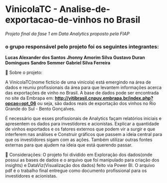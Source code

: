 # VinicolaTC - Analise-de-exportacao-de-vinhos no Brasil
*Projeto final da fase 1 em Data Analytics proposto pela FIAP*


### o grupo responsável pelo projeto foi os seguintes integrantes:
 **Lucas Alexander dos Santos**
 **Jhonny Amorim Silva**
 **Gustavo Duran Domingues**
 **Sandro Semmer**
 **Gabriel Silva Ferreira**

📌 Sobre o projeto:

A VinícolaTC(nome fictício de uma vinícola) está emergindo na área de dados e reuniu profissionais da área para que levantem informações acerca das exportações de vinho no Brasil.
A base de dados pode ser encontrada no site da Embrapa em: **http://vitibrasil.cnpuv.embrapa.br/index.php?opcao=opt_06** ou seja, são dados reais de exportação dos vinhos no Rio Grande do Sul - Bento Gonçalves. 

É necessário que esses profissionais de Analytics façam relatórios iniciais e apresentem os dados para investidores e acionistas. Explicar a quantidade de vinhos exportados e os fatores externos que podem vir a surgir e que interferem nas análises e Construir gráficos que passem a ideia central para que os investidores sigam com as ações. Também utilizar outras fontes externas para que ajudem na ideia que está querendo passar.


📌 Considerações:
O projeto foi dividido em Exploração dos dados(onde possui as bases de dados e o arquivo que foi manipulado para criação dos insights) e DataViz(Visualização dos dados) feito via Power BI.
O arquivo pdf é o trabalho final entregue como documento profissional para os investidores e acionistas.
